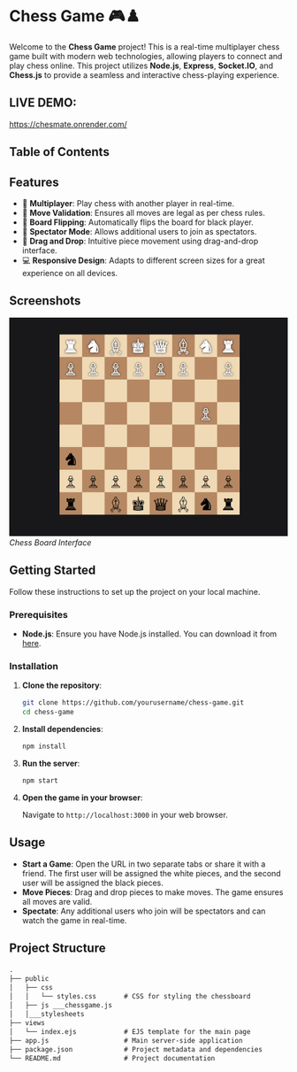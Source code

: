# Chess Game 🎮♟️

Welcome to the **Chess Game** project! This is a real-time multiplayer chess game built with modern web technologies, allowing players to connect and play chess online. This project utilizes **Node.js**, **Express**, **Socket.IO**, and **Chess.js** to provide a seamless and interactive chess-playing experience.

## LIVE DEMO:
https://chesmate.onrender.com/
## Table of Contents

## Features

- 👫 **Multiplayer**: Play chess with another player in real-time.
- 📜 **Move Validation**: Ensures all moves are legal as per chess rules.
- 🔄 **Board Flipping**: Automatically flips the board for black player.
- 🚶 **Spectator Mode**: Allows additional users to join as spectators.
- 🚀 **Drag and Drop**: Intuitive piece movement using drag-and-drop interface.
- 💻 **Responsive Design**: Adapts to different screen sizes for a great experience on all devices.

## Screenshots

![Chess Board](./public/image.png)
_Chess Board Interface_

## Getting Started

Follow these instructions to set up the project on your local machine.

### Prerequisites

- **Node.js**: Ensure you have Node.js installed. You can download it from [here](https://nodejs.org/).

### Installation

1. **Clone the repository**:

   ```sh
   git clone https://github.com/yourusername/chess-game.git
   cd chess-game
   ```

2. **Install dependencies**:

   ```sh
   npm install
   ```

3. **Run the server**:

   ```sh
   npm start
   ```

4. **Open the game in your browser**:

   Navigate to `http://localhost:3000` in your web browser.

## Usage

- **Start a Game**: Open the URL in two separate tabs or share it with a friend. The first user will be assigned the white pieces, and the second user will be assigned the black pieces.
- **Move Pieces**: Drag and drop pieces to make moves. The game ensures all moves are valid.
- **Spectate**: Any additional users who join will be spectators and can watch the game in real-time.

## Project Structure

```plaintext
.
├── public
│   ├── css
│   │   └── styles.css       # CSS for styling the chessboard
│   ├── js ___chessgame.js
│   │___stylesheets       
├── views
│   └── index.ejs            # EJS template for the main page
├── app.js                   # Main server-side application
├── package.json             # Project metadata and dependencies
└── README.md                # Project documentation
```
